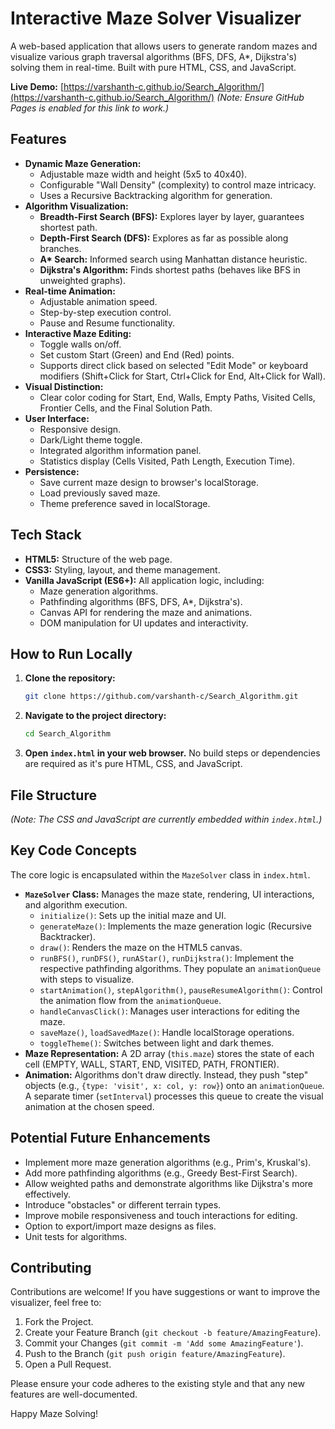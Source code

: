 
# Interactive Maze Solver Visualizer

A web-based application that allows users to generate random mazes and visualize various graph traversal algorithms (BFS, DFS, A*, Dijkstra's) solving them in real-time. Built with pure HTML, CSS, and JavaScript.

**Live Demo:** [https://varshanth-c.github.io/Search_Algorithm/](https://varshanth-c.github.io/Search_Algorithm/)
*(Note: Ensure GitHub Pages is enabled for this link to work.)*

## Features

*   **Dynamic Maze Generation:**
    *   Adjustable maze width and height (5x5 to 40x40).
    *   Configurable "Wall Density" (complexity) to control maze intricacy.
    *   Uses a Recursive Backtracking algorithm for generation.
*   **Algorithm Visualization:**
    *   **Breadth-First Search (BFS):** Explores layer by layer, guarantees shortest path.
    *   **Depth-First Search (DFS):** Explores as far as possible along branches.
    *   **A\* Search:** Informed search using Manhattan distance heuristic.
    *   **Dijkstra's Algorithm:** Finds shortest paths (behaves like BFS in unweighted graphs).
*   **Real-time Animation:**
    *   Adjustable animation speed.
    *   Step-by-step execution control.
    *   Pause and Resume functionality.
*   **Interactive Maze Editing:**
    *   Toggle walls on/off.
    *   Set custom Start (Green) and End (Red) points.
    *   Supports direct click based on selected "Edit Mode" or keyboard modifiers (Shift+Click for Start, Ctrl+Click for End, Alt+Click for Wall).
*   **Visual Distinction:**
    *   Clear color coding for Start, End, Walls, Empty Paths, Visited Cells, Frontier Cells, and the Final Solution Path.
*   **User Interface:**
    *   Responsive design.
    *   Dark/Light theme toggle.
    *   Integrated algorithm information panel.
    *   Statistics display (Cells Visited, Path Length, Execution Time).
*   **Persistence:**
    *   Save current maze design to browser's localStorage.
    *   Load previously saved maze.
    *   Theme preference saved in localStorage.

## Tech Stack

*   **HTML5:** Structure of the web page.
*   **CSS3:** Styling, layout, and theme management.
*   **Vanilla JavaScript (ES6+):** All application logic, including:
    *   Maze generation algorithms.
    *   Pathfinding algorithms (BFS, DFS, A*, Dijkstra's).
    *   Canvas API for rendering the maze and animations.
    *   DOM manipulation for UI updates and interactivity.

## How to Run Locally

1.  **Clone the repository:**
    ```bash
    git clone https://github.com/varshanth-c/Search_Algorithm.git
    ```
2.  **Navigate to the project directory:**
    ```bash
    cd Search_Algorithm
    ```
3.  **Open `index.html` in your web browser.**
    No build steps or dependencies are required as it's pure HTML, CSS, and JavaScript.

## File Structure
*(Note: The CSS and JavaScript are currently embedded within `index.html`.)*

## Key Code Concepts

The core logic is encapsulated within the `MazeSolver` class in `index.html`.

*   **`MazeSolver` Class:** Manages the maze state, rendering, UI interactions, and algorithm execution.
    *   `initialize()`: Sets up the initial maze and UI.
    *   `generateMaze()`: Implements the maze generation logic (Recursive Backtracker).
    *   `draw()`: Renders the maze on the HTML5 canvas.
    *   `runBFS()`, `runDFS()`, `runAStar()`, `runDijkstra()`: Implement the respective pathfinding algorithms. They populate an `animationQueue` with steps to visualize.
    *   `startAnimation()`, `stepAlgorithm()`, `pauseResumeAlgorithm()`: Control the animation flow from the `animationQueue`.
    *   `handleCanvasClick()`: Manages user interactions for editing the maze.
    *   `saveMaze()`, `loadSavedMaze()`: Handle localStorage operations.
    *   `toggleTheme()`: Switches between light and dark themes.
*   **Maze Representation:** A 2D array (`this.maze`) stores the state of each cell (EMPTY, WALL, START, END, VISITED, PATH, FRONTIER).
*   **Animation:** Algorithms don't draw directly. Instead, they push "step" objects (e.g., `{type: 'visit', x: col, y: row}`) onto an `animationQueue`. A separate timer (`setInterval`) processes this queue to create the visual animation at the chosen speed.

## Potential Future Enhancements

*   Implement more maze generation algorithms (e.g., Prim's, Kruskal's).
*   Add more pathfinding algorithms (e.g., Greedy Best-First Search).
*   Allow weighted paths and demonstrate algorithms like Dijkstra's more effectively.
*   Introduce "obstacles" or different terrain types.
*   Improve mobile responsiveness and touch interactions for editing.
*   Option to export/import maze designs as files.
*   Unit tests for algorithms.

## Contributing

Contributions are welcome! If you have suggestions or want to improve the visualizer, feel free to:

1.  Fork the Project.
2.  Create your Feature Branch (`git checkout -b feature/AmazingFeature`).
3.  Commit your Changes (`git commit -m 'Add some AmazingFeature'`).
4.  Push to the Branch (`git push origin feature/AmazingFeature`).
5.  Open a Pull Request.

Please ensure your code adheres to the existing style and that any new features are well-documented.

Happy Maze Solving!

